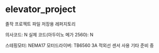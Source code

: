 # elevator_project
졸작 프로젝트 파일 저장용 레퍼지토리

의사코드: N
실제 코드(아두이노 메가 2560): N

스테핑모터: NEMA17
모터드라이버: TB6560 3A
적외선 센서 사용
기타 준비 중
